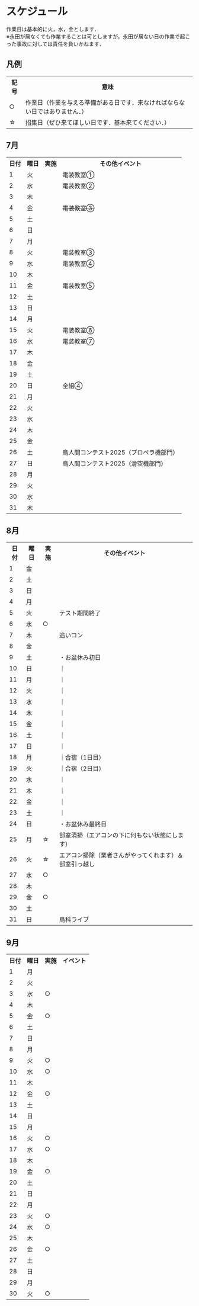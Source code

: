 # スケジュール

作業日は基本的に火，水，金とします．  
※永田が居なくても作業することは可としますが，永田が居ない日の作業で起こった事故に対しては責任を負いかねます．

## 凡例
<table>
  <tr>
    <th>記号</th><th>意味</th>
  </tr>
  <tr><td>○</td><td>作業日（作業を与える準備がある日です．来なければならない日ではありません．）</td></tr>
  <tr><td>☆</td><td>招集日（ぜひ来てほしい日です．基本来てください．）</td></tr>
</table>

## 7月
<table>
  <tr>
    <th>日付</th><th>曜日</th><th>実施</th><th>その他イベント</th>
  </tr>
  <tr><td>1</td><td>火</td><td></td><td>電装教室①</td></tr>
  <tr><td>2</td><td>水</td><td></td><td>電装教室②</td></tr>
  <tr><td>3</td><td>木</td><td></td><td></td></tr>
  <tr><td>4</td><td>金</td><td></td><td><s>電装教室③</s></td></tr>
  <tr><td>5</td><td>土</td><td></td><td></td></tr>
  <tr><td>6</td><td>日</td><td></td><td></td></tr>
  <tr><td>7</td><td>月</td><td></td><td></td></tr>
  <tr><td>8</td><td>火</td><td></td><td>電装教室③</td></tr>
  <tr><td>9</td><td>水</td><td></td><td>電装教室④</td></tr>
  <tr><td>10</td><td>木</td><td></td><td></td></tr>
  <tr><td>11</td><td>金</td><td></td><td>電装教室⑤</td></tr>
  <tr><td>12</td><td>土</td><td></td><td></td></tr>
  <tr><td>13</td><td>日</td><td></td><td></td></tr>
  <tr><td>14</td><td>月</td><td></td><td></td></tr>
  <tr><td>15</td><td>火</td><td></td><td>電装教室⑥</td></tr>
  <tr><td>16</td><td>水</td><td></td><td>電装教室⑦</td></tr>
  <tr><td>17</td><td>木</td><td></td><td></td></tr>
  <tr><td>18</td><td>金</td><td></td><td></td></tr>
  <tr><td>19</td><td>土</td><td></td><td></td></tr>
  <tr><td>20</td><td>日</td><td></td><td>全組④</td></tr>
  <tr><td>21</td><td>月</td><td></td><td></td></tr>
  <tr><td>22</td><td>火</td><td></td><td></td></tr>
  <tr><td>23</td><td>水</td><td></td><td></td></tr>
  <tr><td>24</td><td>木</td><td></td><td></td></tr>
  <tr><td>25</td><td>金</td><td></td><td></td></tr>
  <tr><td>26</td><td>土</td><td></td><td>鳥人間コンテスト2025（プロペラ機部門）</td></tr>
  <tr><td>27</td><td>日</td><td></td><td>鳥人間コンテスト2025（滑空機部門）</td></tr>
  <tr><td>28</td><td>月</td><td></td><td></td></tr>
  <tr><td>29</td><td>火</td><td></td><td></td></tr>
  <tr><td>30</td><td>水</td><td></td><td></td></tr>
  <tr><td>31</td><td>木</td><td></td><td></td></tr>
</table>

## 8月
<table>
  <tr>
    <th>日付</th><th>曜日</th><th>実施</th><th>その他イベント</th>
  </tr>
  <tr><td>1</td><td>金</td><td></td><td></td></tr>
  <tr><td>2</td><td>土</td><td></td><td></td></tr>
  <tr><td>3</td><td>日</td><td></td><td></td></tr>
  <tr><td>4</td><td>月</td><td></td><td></td></tr>
  <tr><td>5</td><td>火</td><td></td><td>テスト期間終了</td></tr>
  <tr><td>6</td><td>水</td><td>○</td><td></td></tr>
  <tr><td>7</td><td>木</td><td></td><td>追いコン</td></tr>
  <tr><td>8</td><td>金</td><td></td><td></td></tr>
  <tr><td>9</td><td>土</td><td></td><td>・お盆休み初日</td></tr>
  <tr><td>10</td><td>日</td><td></td><td>｜</td></tr>
  <tr><td>11</td><td>月</td><td></td><td>｜</td></tr>
  <tr><td>12</td><td>火</td><td></td><td>｜</td></tr>
  <tr><td>13</td><td>水</td><td></td><td>｜</td></tr>
  <tr><td>14</td><td>木</td><td></td><td>｜</td></tr>
  <tr><td>15</td><td>金</td><td></td><td>｜</td></tr>
  <tr><td>16</td><td>土</td><td></td><td>｜</td></tr>
  <tr><td>17</td><td>日</td><td></td><td>｜</td></tr>
  <tr><td>18</td><td>月</td><td></td><td>｜合宿（1日目）</td></tr>
  <tr><td>19</td><td>火</td><td></td><td>｜合宿（2日目）</td></tr>
  <tr><td>20</td><td>水</td><td></td><td>｜</td></tr>
  <tr><td>21</td><td>木</td><td></td><td>｜</td></tr>
  <tr><td>22</td><td>金</td><td></td><td>｜</td></tr>
  <tr><td>23</td><td>土</td><td></td><td>｜</td></tr>
  <tr><td>24</td><td>日</td><td></td><td>・お盆休み最終日</td></tr>
  <tr><td>25</td><td>月</td><td>☆</td><td>部室清掃（エアコンの下に何もない状態にします）</td></tr>
  <tr><td>26</td><td>火</td><td>☆</td><td>エアコン掃除（業者さんがやってくれます）＆ 部室引っ越し</td></tr>
  <tr><td>27</td><td>水</td><td>○</td><td></td></tr>
  <tr><td>28</td><td>木</td><td></td><td></td></tr>
  <tr><td>29</td><td>金</td><td>○</td><td></td></tr>
  <tr><td>30</td><td>土</td><td></td><td></td></tr>
  <tr><td>31</td><td>日</td><td></td><td>鳥科ライブ</td></tr>
</table>

## 9月
<table>
  <tr>
    <th>日付</th><th>曜日</th><th>実施</th><th>イベント</th>
  </tr>
  <tr><td>1</td><td>月</td><td></td><td></td></tr>
  <tr><td>2</td><td>火</td><td></td><td></td></tr>
  <tr><td>3</td><td>水</td><td>○</td><td></td></tr>
  <tr><td>4</td><td>木</td><td></td><td></td></tr>
  <tr><td>5</td><td>金</td><td>○</td><td></td></tr>
  <tr><td>6</td><td>土</td><td></td><td></td></tr>
  <tr><td>7</td><td>日</td><td></td><td></td></tr>
  <tr><td>8</td><td>月</td><td></td><td></td></tr>
  <tr><td>9</td><td>火</td><td>○</td><td></td></tr>
  <tr><td>10</td><td>水</td><td>○</td><td></td></tr>
  <tr><td>11</td><td>木</td><td></td><td></td></tr>
  <tr><td>12</td><td>金</td><td>○</td><td></td></tr>
  <tr><td>13</td><td>土</td><td></td><td></td></tr>
  <tr><td>14</td><td>日</td><td></td><td></td></tr>
  <tr><td>15</td><td>月</td><td></td><td></td></tr>
  <tr><td>16</td><td>火</td><td>○</td><td></td></tr>
  <tr><td>17</td><td>水</td><td>○</td><td></td></tr>
  <tr><td>18</td><td>木</td><td></td><td></td></tr>
  <tr><td>19</td><td>金</td><td>○</td><td></td></tr>
  <tr><td>20</td><td>土</td><td></td><td></td></tr>
  <tr><td>21</td><td>日</td><td></td><td></td></tr>
  <tr><td>22</td><td>月</td><td></td><td></td></tr>
  <tr><td>23</td><td>火</td><td>○</td><td></td></tr>
  <tr><td>24</td><td>水</td><td>○</td><td></td></tr>
  <tr><td>25</td><td>木</td><td></td><td></td></tr>
  <tr><td>26</td><td>金</td><td>○</td><td></td></tr>
  <tr><td>27</td><td>土</td><td></td><td></td></tr>
  <tr><td>28</td><td>日</td><td></td><td></td></tr>
  <tr><td>29</td><td>月</td><td></td><td></td></tr>
  <tr><td>30</td><td>火</td><td>○</td><td></td></tr>
</table>
